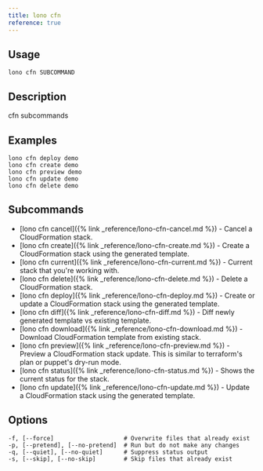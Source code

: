 ```yaml
---
title: lono cfn
reference: true
---
```


## Usage

    lono cfn SUBCOMMAND

## Description

cfn subcommands

## Examples

    lono cfn deploy demo
    lono cfn create demo
    lono cfn preview demo
    lono cfn update demo
    lono cfn delete demo

## Subcommands

* [lono cfn cancel]({% link _reference/lono-cfn-cancel.md %}) - Cancel a CloudFormation stack.
* [lono cfn create]({% link _reference/lono-cfn-create.md %}) - Create a CloudFormation stack using the generated template.
* [lono cfn current]({% link _reference/lono-cfn-current.md %}) - Current stack that you're working with.
* [lono cfn delete]({% link _reference/lono-cfn-delete.md %}) - Delete a CloudFormation stack.
* [lono cfn deploy]({% link _reference/lono-cfn-deploy.md %}) - Create or update a CloudFormation stack using the generated template.
* [lono cfn diff]({% link _reference/lono-cfn-diff.md %}) - Diff newly generated template vs existing template.
* [lono cfn download]({% link _reference/lono-cfn-download.md %}) - Download CloudFormation template from existing stack.
* [lono cfn preview]({% link _reference/lono-cfn-preview.md %}) - Preview a CloudFormation stack update. This is similar to terraform's plan or puppet's dry-run mode.
* [lono cfn status]({% link _reference/lono-cfn-status.md %}) - Shows the current status for the stack.
* [lono cfn update]({% link _reference/lono-cfn-update.md %}) - Update a CloudFormation stack using the generated template.

## Options

```
-f, [--force]                    # Overwrite files that already exist
-p, [--pretend], [--no-pretend]  # Run but do not make any changes
-q, [--quiet], [--no-quiet]      # Suppress status output
-s, [--skip], [--no-skip]        # Skip files that already exist
```

